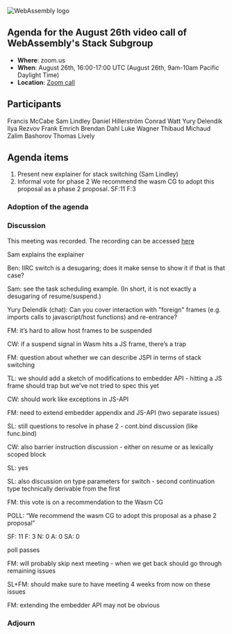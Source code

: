 ![WebAssembly logo](/images/WebAssembly.png)

## Agenda for the August 26th video call of WebAssembly's Stack Subgroup

- **Where**: zoom.us
- **When**:  August 26th, 16:00-17:00 UTC (August 26th, 9am-10am Pacific Daylight Time)
- **Location**: [Zoom call](https://zoom.us/j/91846860726?pwd=NVVNVmpvRVVFQkZTVzZ1dTFEcXgrdz09)

## Participants
Francis McCabe
Sam Lindley
Daniel Hillerström
Conrad Watt
Yury Delendik
Ilya Rezvov
Frank Emrich
Brendan Dahl
Luke Wagner
Thibaud Michaud
Zalim Bashorov
Thomas Lively


## Agenda items

1. Present new explainer for stack switching (Sam Lindley)
2. Informal vote for phase 2
   We recommend the wasm CG to adopt this proposal as a phase 2 proposal.
SF:11
F:3


### Adoption of the agenda

### Discussion

This meeting was recorded. The recording can be accessed [here](https://us02web.zoom.us/rec/share/XETXlK2U2eF8p2kVe-SKgTuxz_FT00zYL9X1o548ZxIA76pMqDkCVJq5bDI5yVkd.kDAx8J05R6-Sbsqb)

Sam explains the explainer

Ben: IIRC switch is a desugaring; does it make sense to show it if that is that case?

Sam: see the task scheduling example. (In short, it is not exactly a desugaring of resume/suspend.)

Yury Delendik (chat):
Can you cover interaction with "foreign" frames (e.g. imports calls to javascript/host functions) and re-entrance?

FM: it’s hard to allow host frames to be suspended

CW: if a suspend signal in Wasm hits a JS frame, there’s a trap

FM: question about whether we can describe JSPI in terms of stack switching

TL: we should add a sketch of modifications to embedder API - hitting a JS frame should trap but we’ve not tried to spec this yet

CW: should work like exceptions in JS-API

FM: need to extend embedder appendix and JS-API (two separate issues)

SL: still questions to resolve in phase 2 - cont.bind discussion (like func.bind)

CW: also barrier instruction discussion - either on resume or as lexically scoped block

SL: yes

SL: also discussion on type parameters for switch - second continuation type technically derivable from the first

FM: this vote is on a recommendation to the Wasm CG

POLL: “We recommend the wasm CG to adopt this proposal as a phase 2 proposal”

SF: 11
F: 3
N: 0
A: 0
SA: 0

poll passes

FM: will probably skip next meeting - when we get back should go through remaining issues

SL+FM: should make sure to have meeting 4 weeks from now on these issues

FM: extending the embedder API may not be obvious

### Adjourn

